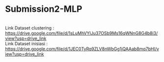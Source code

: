 # Submission2-MLP
<br>Link Dataset clustering : https://drive.google.com/file/d/1sLuMhVYlJu37OSb9Ms16qWNnG8G4b8i3/view?usp=drive_link
<br>Link Dataset inisiasi : https://drive.google.com/file/d/1JEC0TyRq9ZLV8nWbGg1jQAAab8mq7bHl/view?usp=drive_link

